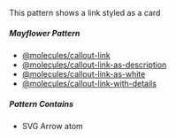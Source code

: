 This pattern shows a link styled as a card

##### Mayflower Pattern

* [@molecules/callout-link](https://mayflower.digital.mass.gov/?p=molecules-callout-link&view=c)
* [@molecules/callout-link-as-description](https://mayflower.digital.mass.gov/?p=molecules-callout-link-as-description)
* [@molecules/callout-link-as-white](https://mayflower.digital.mass.gov/?p=molecules-callout-link-as-white)
* [@molecules/callout-link-with-details](https://mayflower.digital.mass.gov/?p=molecules-callout-link-with-details)

##### Pattern Contains
* SVG Arrow atom




